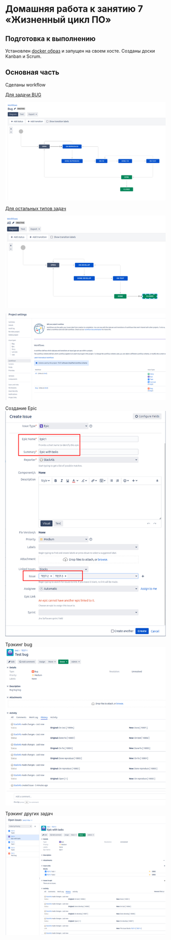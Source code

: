 # Домашняя работа к занятию 7 «Жизненный цикл ПО»

## Подготовка к выполнению

Установлен [docker образ](https://hub.docker.com/r/atlassian/jira-software/#) и запущен на своем хосте.
Созданы доски Kanban и Scrum.

## Основная часть

Сделаны workflow

[Для задачи BUG](./Bug.xml)

![screen](./screen/bug.png)

[Для остальных типов задач](./All.xml)

![screen](./screen/all.png)

![screen](./screen/settings.png)

Создание Epic
![screen](./screen/epic.png)

Трэкинг bug
![screen](./screen/bug-track.png)

Трэкинг других задач
![screen](./screen/epic-track.png)
